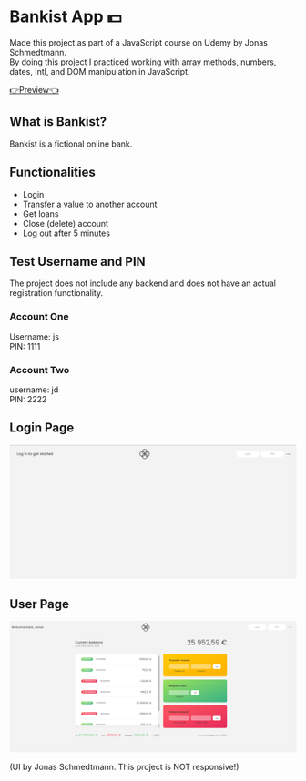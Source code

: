 # Bankist App 💵

Made this project as part of a JavaScript course on Udemy by Jonas Schmedtmann.  
By doing this project I practiced working with array methods, numbers, dates, Intl, and DOM manipulation in JavaScript.

[👉Preview👈](https://bankist-app-r.netlify.app/)

## What is Bankist?

Bankist is a fictional online bank.

## Functionalities

- Login
- Transfer a value to another account
- Get loans
- Close (delete) account
- Log out after 5 minutes

## Test Username and PIN

The project does not include any backend and does not have an actual registration functionality.

### Account One

Username: js<br>
PIN: 1111<br>

### Account Two

username: jd<br>
PIN: 2222<br>

## Login Page

![Log in page](image.png)

## User Page

![Alt text](image-1.png)

(UI by Jonas Schmedtmann. This project is NOT responsive!)

